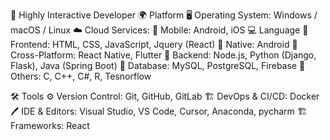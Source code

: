 🚀 Highly Interactive Developer
🌍 Platform
🖥 Operating System: Windows / macOS / Linux
☁ Cloud Services:
📱 Mobile: Android, iOS
💻 Language
🔹 Frontend: HTML, CSS, JavaScript, Jquery (React)
🔹 Native: Android
🔹 Cross-Platform: React Native, Flutter
🔹 Backend: Node.js, Python (Django, Flask), Java (Spring Boot)
🔹 Database: MySQL, PostgreSQL, Firebase
🔹 Others: C, C++, C#, R, Tesnorflow

🛠 Tools
⚙ Version Control: Git, GitHub, GitLab
🏗 DevOps & CI/CD: Docker
🖊 IDE & Editors: Visual Studio, VS Code, Cursor, Anaconda, pycharm 
🏗 Frameworks: React
